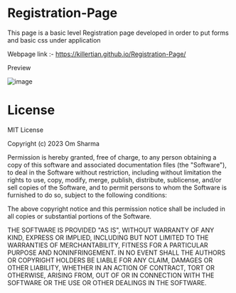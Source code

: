 # Registration-Page
This page is a basic level Registration page developed in order to put forms and basic css under application

Webpage link :- https://killertian.github.io/Registration-Page/

Preview 

![image](https://user-images.githubusercontent.com/77867638/198845820-d12e30c9-9fda-4072-b5d9-bc84984a7157.png)

# License 

MIT License

Copyright (c) 2023 Om Sharma

Permission is hereby granted, free of charge, to any person obtaining a copy of this software and associated documentation files (the "Software"), to deal in the Software without restriction, including without limitation the rights to use, copy, modify, merge, publish, distribute, sublicense, and/or sell copies of the Software, and to permit persons to whom the Software is furnished to do so, subject to the following conditions:

The above copyright notice and this permission notice shall be included in all copies or substantial portions of the Software.

THE SOFTWARE IS PROVIDED "AS IS", WITHOUT WARRANTY OF ANY KIND, EXPRESS OR IMPLIED, INCLUDING BUT NOT LIMITED TO THE WARRANTIES OF MERCHANTABILITY, FITNESS FOR A PARTICULAR PURPOSE AND NONINFRINGEMENT. IN NO EVENT SHALL THE AUTHORS OR COPYRIGHT HOLDERS BE LIABLE FOR ANY CLAIM, DAMAGES OR OTHER LIABILITY, WHETHER IN AN ACTION OF CONTRACT, TORT OR OTHERWISE, ARISING FROM, OUT OF OR IN CONNECTION WITH THE SOFTWARE OR THE USE OR OTHER DEALINGS IN THE SOFTWARE.
